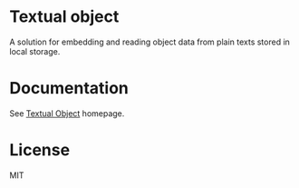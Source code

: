# Textual object

A solution for embedding and reading object data from plain texts stored in local storage.

# Documentation

See [Textual Object](https://www.textual-object.com) homepage.

# License

MIT

